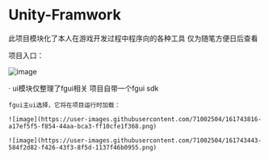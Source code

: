 # Unity-Framwork
此项目模块化了本人在游戏开发过程中程序向的各种工具
仅为随笔方便日后查看


项目入口：

![image](https://user-images.githubusercontent.com/71002504/161743269-14b534f1-9a6a-4a65-81ed-4bb25ae3431a.png)


· ui模块仅整理了fgui相关  项目自带一个fgui sdk

    fgui主ui选择，它将在项目运行时加载：
  
    ![image](https://user-images.githubusercontent.com/71002504/161743816-a17ef5f5-f854-44aa-bca3-ff10cfe1f368.png)
  
    ![image](https://user-images.githubusercontent.com/71002504/161743443-584f2d82-f426-43f3-8f5d-1137f46b0955.png)
